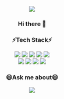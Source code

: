 <div align=center>
<img src="https://capsule-render.vercel.app/api?type=wave&color=6332F6&height=300&section=header&text=%20Yong Uk Kim&fontSize=90" />
</div>

<h3 align=center>Hi there 👋</h3>

<h3 align=center>⚡Tech Stack⚡</h3>

<div align=center>
  <img src="https://img.shields.io/badge/Java-007396?style=flat-square&logo=java&logoColor=white">
  <img src="https://img.shields.io/badge/JSP-AA00FF?style=flat-square&logo=jsp&logoColor=white">
  <img src="https://img.shields.io/badge/Html-E34F26?style=flat-square&logo=html5&logoColor=white">
  <img src="https://img.shields.io/badge/Css-6DB33F?style=flat-square&logo=spring&logoColor=white"/>
  <img src="https://img.shields.io/badge/Python-31B8BB?style=flat-square&logo=python&logoColor=white">
</div>

<div align=center>
  <img src="https://img.shields.io/badge/Spring-6DB33F?style=flat-square&logo=spring&logoColor=white"/>
  <img src="https://img.shields.io/badge/MySQL-FFFF09?style=flat-square&logo=mysql&logoColor=black"/>
  <img src="https://img.shields.io/badge/OracleDB-6DB33F?style=flat-square&logo=oracledb&logoColor=white"/>
  <img src="https://img.shields.io/badge/MariaDB-6DB33F?style=flat-square&logo=mariadb&logoColor=white"/>
</div>

<div align=center>
  <h3>😄Ask me about😄</h3>
  <img src="https://img.shields.io/badge/Mail:kimyu08@naver.com-EA4335?style=flat-square&logo=gmail&logoColor=white"/>  
</div>

<!--
**kimyu08/kimyu08** is a ✨ _special_ ✨ repository because its `README.md` (this file) appears on your GitHub profile.

Here are some ideas to get you started:

- 🔭 I’m currently working on ...
- 🌱 I’m currently learning ...
- 👯 I’m looking to collaborate on ...
- 🤔 I’m looking for help with ...
- 💬 Ask me about ...
- 📫 How to reach me: ...
- 😄 Pronouns: ...
- ⚡ Fun fact: ...
-->
